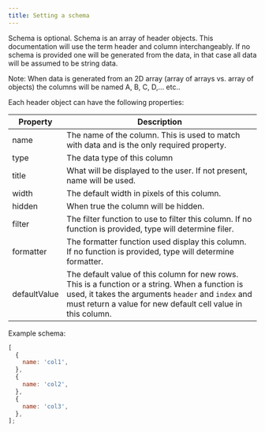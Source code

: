 ```yaml
---
title: Setting a schema
---
```


Schema is optional. Schema is an array of header objects.
This documentation will use the term header and column interchangeably.
If no schema is provided one will be generated from the
data, in that case all data will be assumed to be string data.

Note: When data is generated from an 2D array (array of arrays vs. array of objects) the columns will be named A, B, C, D,... etc..

Each header object can have the following properties:

| Property     | Description                                                                                                                                                                                                            |
| ------------ | ---------------------------------------------------------------------------------------------------------------------------------------------------------------------------------------------------------------------- |
| name         | The name of the column. This is used to match with data and is the only required property.                                                                                                                             |
| type         | The data type of this column                                                                                                                                                                                           |
| title        | What will be displayed to the user. If not present, name will be used.                                                                                                                                                 |
| width        | The default width in pixels of this column.                                                                                                                                                                            |
| hidden       | When true the column will be hidden.                                                                                                                                                                                   |
| filter       | The filter function to use to filter this column. If no function is provided, type will determine filer.                                                                                                               |
| formatter    | The formatter function used display this column. If no function is provided, type will determine formatter.                                                                                                            |
| defaultValue | The default value of this column for new rows. This is a function or a string. When a function is used, it takes the arguments `header` and `index` and must return a value for new default cell value in this column. |

Example schema:

```js
[
  {
    name: 'col1',
  },
  {
    name: 'col2',
  },
  {
    name: 'col3',
  },
];
```
